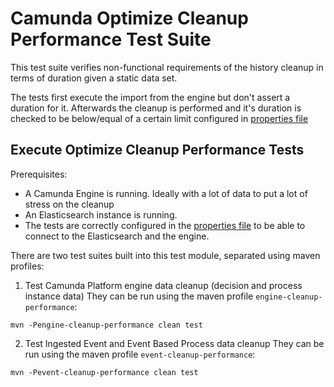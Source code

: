 # Camunda Optimize Cleanup Performance Test Suite

This test suite verifies non-functional requirements of the history
cleanup in terms of duration given a static data set.

The tests first execute the import from the engine but don't assert a duration for it.
Afterwards the cleanup is performed and it's duration is checked
to be below/equal of a certain limit configured in [properties file](./src/test/resources/static-cleanup-test.properties)

## Execute Optimize Cleanup Performance Tests

Prerequisites:
* A Camunda Engine is running. Ideally with a lot of data to put a lot of stress on the cleanup
* An Elasticsearch instance is running.
* The tests are correctly configured in the [properties file](./src/test/resources/static-cleanup-test.properties)
to be able to connect to the Elasticsearch and the engine.

There are two test suites built into this test module, separated using maven profiles:
1. Test Camunda Platform engine data cleanup (decision and process instance data)
They can be run using the maven profile `engine-cleanup-performance`:

```
mvn -Pengine-cleanup-performance clean test
```
2. Test Ingested Event and Event Based Process data cleanup
They can be run using the maven profile `event-cleanup-performance`:

```
mvn -Pevent-cleanup-performance clean test
```